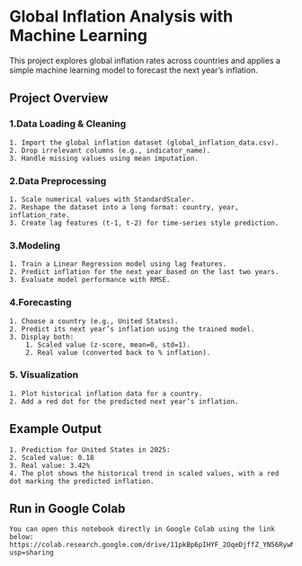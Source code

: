 # Global Inflation Analysis with Machine Learning

This project explores global inflation rates across countries and applies a simple machine learning model to forecast the next year’s inflation.

## Project Overview

### 1.Data Loading & Cleaning
    1. Import the global inflation dataset (global_inflation_data.csv).
    2. Drop irrelevant columns (e.g., indicator_name).
    3. Handle missing values using mean imputation.

### 2.Data Preprocessing
    1. Scale numerical values with StandardScaler.
    2. Reshape the dataset into a long format: country, year, inflation_rate.
    3. Create lag features (t-1, t-2) for time-series style prediction.

### 3.Modeling
    1. Train a Linear Regression model using lag features.
    2. Predict inflation for the next year based on the last two years.
    3. Evaluate model performance with RMSE.

### 4.Forecasting
    1. Choose a country (e.g., United States).
    2. Predict its next year’s inflation using the trained model.
    3. Display both:
        1. Scaled value (z-score, mean=0, std=1).
        2. Real value (converted back to % inflation).

### 5. Visualization
    1. Plot historical inflation data for a country.
    2. Add a red dot for the predicted next year’s inflation.

## Example Output
    
    1. Prediction for United States in 2025:
    2. Scaled value: 0.18
    3. Real value: 3.42%
    4. The plot shows the historical trend in scaled values, with a red dot marking the predicted inflation.
## Run in Google Colab  
    You can open this notebook directly in Google Colab using the link below: 
    https://colab.research.google.com/drive/11pkBp6pIHYF_2OqeDjffZ_YN56RywNkF?usp=sharing
